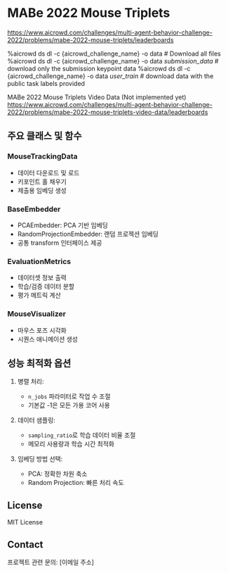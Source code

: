 # MABe 2022 Mouse Triplets

https://www.aicrowd.com/challenges/multi-agent-behavior-challenge-2022/problems/mabe-2022-mouse-triplets/leaderboards



%aicrowd ds dl -c {aicrowd_challenge_name} -o data # Download all files
%aicrowd ds dl -c {aicrowd_challenge_name} -o data *submission_data* # download only the submission keypoint data
%aicrowd ds dl -c {aicrowd_challenge_name} -o data *user_train* # download data with the public task labels provided

MABe 2022 Mouse Triplets Video Data (Not implemented yet)
https://www.aicrowd.com/challenges/multi-agent-behavior-challenge-2022/problems/mabe-2022-mouse-triplets-video-data/leaderboards

## 주요 클래스 및 함수

### MouseTrackingData
- 데이터 다운로드 및 로드
- 키포인트 홀 채우기
- 제출용 임베딩 생성

### BaseEmbedder
- PCAEmbedder: PCA 기반 임베딩
- RandomProjectionEmbedder: 랜덤 프로젝션 임베딩
- 공통 transform 인터페이스 제공

### EvaluationMetrics
- 데이터셋 정보 출력
- 학습/검증 데이터 분할
- 평가 메트릭 계산

### MouseVisualizer
- 마우스 포즈 시각화
- 시퀀스 애니메이션 생성

## 성능 최적화 옵션

1. 병렬 처리:
   - `n_jobs` 파라미터로 작업 수 조절
   - 기본값 -1은 모든 가용 코어 사용

2. 데이터 샘플링:
   - `sampling_ratio`로 학습 데이터 비율 조절
   - 메모리 사용량과 학습 시간 최적화

3. 임베딩 방법 선택:
   - PCA: 정확한 차원 축소
   - Random Projection: 빠른 처리 속도

## License

MIT License

## Contact

프로젝트 관련 문의: [이메일 주소]